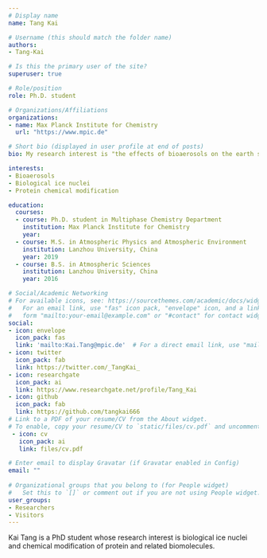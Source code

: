 ```yaml
---
# Display name
name: Tang Kai

# Username (this should match the folder name)
authors:
- Tang-Kai

# Is this the primary user of the site?
superuser: true

# Role/position
role: Ph.D. student

# Organizations/Affiliations
organizations:
- name: Max Planck Institute for Chemistry
  url: "https://www.mpic.de"

# Short bio (displayed in user profile at end of posts)
bio: My research interest is "the effects of bioaerosols on the earth system, climate, life and public health".

interests:
- Bioaerosols
- Biological ice nuclei
- Protein chemical modification

education:
  courses:
  - course: Ph.D. student in Multiphase Chemistry Department
    institution: Max Planck Institute for Chemistry
    year: 
  - course: M.S. in Atmospheric Physics and Atmospheric Environment
    institution: Lanzhou University, China
    year: 2019
  - course: B.S. in Atmospheric Sciences
    institution: Lanzhou University, China
    year: 2016

# Social/Academic Networking
# For available icons, see: https://sourcethemes.com/academic/docs/widgets/#icons
#   For an email link, use "fas" icon pack, "envelope" icon, and a link in the
#   form "mailto:your-email@example.com" or "#contact" for contact widget.
social:
- icon: envelope
  icon_pack: fas
  link: 'mailto:Kai.Tang@mpic.de'  # For a direct email link, use "mailto:test@example.org".
- icon: twitter
  icon_pack: fab
  link: https://twitter.com/_TangKai_
- icon: researchgate
  icon_pack: ai
  link: https://www.researchgate.net/profile/Tang_Kai
- icon: github
  icon_pack: fab
  link: https://github.com/tangkai666
# Link to a PDF of your resume/CV from the About widget.
# To enable, copy your resume/CV to `static/files/cv.pdf` and uncomment the lines below.  
 - icon: cv
   icon_pack: ai
   link: files/cv.pdf

# Enter email to display Gravatar (if Gravatar enabled in Config)
email: ""
  
# Organizational groups that you belong to (for People widget)
#   Set this to `[]` or comment out if you are not using People widget.  
user_groups:
- Researchers
- Visitors
---
```


Kai Tang is a PhD student whose research interest is biological ice nuclei and chemical modification of protein and related biomolecules.


